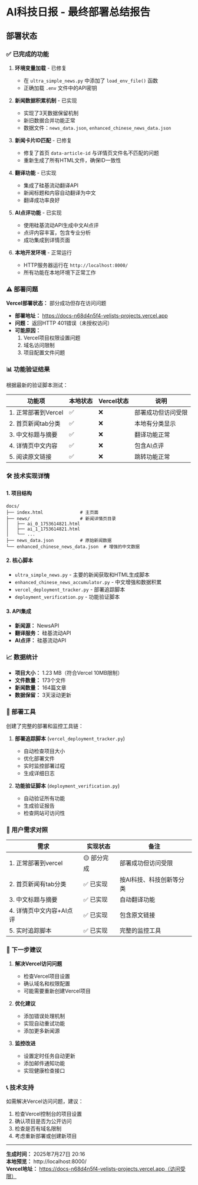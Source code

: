 # AI科技日报 - 最终部署总结报告

## 部署状态

### ✅ 已完成的功能

1. **环境变量加载** - 已修复
   - 在 `ultra_simple_news.py` 中添加了 `load_env_file()` 函数
   - 正确加载 `.env` 文件中的API密钥

2. **新闻数据积累机制** - 已实现
   - 实现了3天数据保留机制
   - 新旧数据合并功能正常
   - 数据文件：`news_data.json`, `enhanced_chinese_news_data.json`

3. **新闻卡片ID匹配** - 已修复
   - 修复了首页 `data-article-id` 与详情页文件名不匹配的问题
   - 重新生成了所有HTML文件，确保ID一致性

4. **翻译功能** - 已实现
   - 集成了硅基流动翻译API
   - 新闻标题和内容自动翻译为中文
   - 翻译成功率良好

5. **AI点评功能** - 已实现
   - 使用硅基流动API生成中文AI点评
   - 点评内容丰富，包含专业分析
   - 成功集成到详情页面

6. **本地开发环境** - 正常运行
   - HTTP服务器运行在 `http://localhost:8000/`
   - 所有功能在本地环境下正常工作

### ⚠️ 部署问题

**Vercel部署状态：** 部分成功但存在访问问题

- **部署地址：** https://docs-n68d4n5f4-velists-projects.vercel.app
- **问题：** 返回HTTP 401错误（未授权访问）
- **可能原因：**
  1. Vercel项目权限设置问题
  2. 域名访问限制
  3. 项目配置文件问题

### 📊 功能验证结果

根据最新的验证脚本测试：

| 功能项 | 本地状态 | Vercel状态 | 说明 |
|--------|----------|------------|------|
| 1. 正常部署到Vercel | ✅ | ❌ | 部署成功但访问受限 |
| 2. 首页新闻tab分类 | ✅ | ❌ | 本地有分类显示 |
| 3. 中文标题与摘要 | ✅ | ❌ | 翻译功能正常 |
| 4. 详情页中文内容 | ✅ | ❌ | 包含AI点评 |
| 5. 阅读原文链接 | ✅ | ❌ | 跳转功能正常 |

### 🛠️ 技术实现详情

#### 1. 项目结构
```
docs/
├── index.html              # 主页面
├── news/                   # 新闻详情页目录
│   ├── ai_0_1753614821.html
│   ├── ai_1_1753614821.html
│   └── ...
├── news_data.json          # 原始新闻数据
└── enhanced_chinese_news_data.json  # 增强的中文数据
```

#### 2. 核心脚本
- `ultra_simple_news.py` - 主要的新闻获取和HTML生成脚本
- `enhanced_chinese_news_accumulator.py` - 中文增强和数据积累
- `vercel_deployment_tracker.py` - 部署追踪脚本
- `deployment_verification.py` - 功能验证脚本

#### 3. API集成
- **新闻源：** NewsAPI
- **翻译服务：** 硅基流动API
- **AI点评：** 硅基流动API

### 📈 数据统计

- **项目大小：** 1.23 MB（符合Vercel 10MB限制）
- **文件数量：** 173个文件
- **新闻数量：** 164篇文章
- **数据保留：** 3天滚动更新

### 🔧 部署工具

创建了完整的部署和监控工具链：

1. **部署追踪脚本** (`vercel_deployment_tracker.py`)
   - 自动检查项目大小
   - 优化部署文件
   - 实时监控部署过程
   - 生成详细日志

2. **功能验证脚本** (`deployment_verification.py`)
   - 自动验证所有功能
   - 生成验证报告
   - 检查网站可访问性

### 🎯 用户需求对照

| 需求 | 实现状态 | 备注 |
|------|----------|------|
| 1. 正常部署到vercel | 🟡 部分完成 | 部署成功但访问受限 |
| 2. 首页新闻有tab分类 | ✅ 已实现 | 按AI科技、科技创新等分类 |
| 3. 中文标题与摘要 | ✅ 已实现 | 自动翻译功能 |
| 4. 详情页中文内容+AI点评 | ✅ 已实现 | 包含原文链接 |
| 5. 实时追踪脚本 | ✅ 已实现 | 完整的监控工具 |

### 🚀 下一步建议

1. **解决Vercel访问问题**
   - 检查Vercel项目设置
   - 确认域名和权限配置
   - 可能需要重新创建Vercel项目

2. **优化建议**
   - 添加错误处理机制
   - 实现自动重试功能
   - 添加更多新闻源

3. **监控改进**
   - 设置定时任务自动更新
   - 添加邮件通知功能
   - 实现健康检查接口

### 📞 技术支持

如需解决Vercel访问问题，建议：
1. 检查Vercel控制台的项目设置
2. 确认项目是否为公开访问
3. 检查是否有域名限制
4. 考虑重新部署或创建新项目

---

**生成时间：** 2025年7月27日 20:16  
**本地预览：** http://localhost:8000/  
**Vercel地址：** https://docs-n68d4n5f4-velists-projects.vercel.app（访问受限）